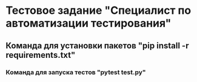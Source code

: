 # Тестовое задание "Специалист по автоматизации тестирования"
## Команда для установки пакетов "pip install -r requirements.txt"
### Команда для запуска тестов "pytest test.py"